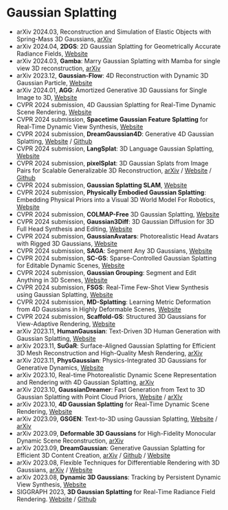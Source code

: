 # Gaussian Splatting
- arXiv 2024.03, Reconstruction and Simulation of Elastic Objects with Spring-Mass 3D Gaussians, [arXiv](https://arxiv.org/abs/2403.09434)
- arXiv 2024.04, **2DGS**: 2D Gaussian Splatting for Geometrically Accurate Radiance Fields, [Website](https://surfsplatting.github.io/)
- arXiv 2024.03, **Gamba**: Marry Gaussian Splatting with Mamba for single view 3D reconstruction, [arXiv](https://arxiv.org/abs/2403.18795)
- arXiv 2023.12, **Gaussian-Flow**: 4D Reconstruction with Dynamic 3D Gaussian Particle, [Website](https://nju-3dv.github.io/projects/Gaussian-Flow/)
- arXiv 2024.01, **AGG**: Amortized Generative 3D Gaussians for Single Image to 3D, [Website](https://ir1d.github.io/AGG/)
- CVPR 2024 submission, 4D Gaussian Splatting for Real-Time Dynamic Scene Rendering, [Website](https://github.com/hustvl/4DGaussians)
- CVPR 2024 submission, **Spacetime Gaussian Feature Splatting** for Real-Time Dynamic View Synthesis, [Website](https://oppo-us-research.github.io/SpacetimeGaussians-website/)
- CVPR 2024 submission, **DreamGaussian4D**: Generative 4D Gaussian Splatting, [Website](https://jiawei-ren.github.io/projects/dreamgaussian4d/) / [Github](https://github.com/jiawei-ren/dreamgaussian4d)
- CVPR 2024 submission, **LangSplat**: 3D Language Gaussian Splatting, [Website](https://langsplat.github.io)
- CVPR 2024 submission, **pixelSplat**: 3D Gaussian Splats from Image Pairs for Scalable Generalizable 3D Reconstruction, [arXiv](https://arxiv.org/abs/2312.12337) / [Website](https://pixelsplat.github.io/) / [Github](https://github.com/dcharatan/pixelsplat)
- CVPR 2024 submission, **Gaussian Splatting SLAM**, [Website](https://rmurai.co.uk/projects/GaussianSplattingSLAM/)
- CVPR 2024 submission, **Physically Embodied Gaussian Splatting**: Embedding Physical Priors into a Visual 3D World Model For Robotics, [Website](https://embodied-gaussians.github.io/)
- CVPR 2024 submission, **COLMAP-Free** 3D Gaussian Splatting, [Website](https://oasisyang.github.io/colmap-free-3dgs/)
- CVPR 2024 submission, **Gaussian3Diff**: 3D Gaussian Diffusion for 3D Full Head Synthesis and Editing, [Website](https://nirvanalan.github.io/projects/gaussian3diff/)
- CVPR 2024 submission, **GaussianAvatars**: Photorealistic Head Avatars with Rigged 3D Gaussians, [Website](https://shenhanqian.github.io/gaussian-avatars)
- CVPR 2024 submission, **SAGA**: Segment Any 3D Gaussians, [Website](https://jumpat.github.io/SAGA/)
- CVPR 2024 submission, **SC-GS**: Sparse-Controlled Gaussian Splatting for Editable Dynamic Scenes, [Website](https://yihua7.github.io/SC-GS-web/)
- CVPR 2024 submission, **Gaussian Grouping**: Segment and Edit Anything in 3D Scenes, [Website](https://github.com/lkeab/gaussian-grouping)
- CVPR 2024 submission, **FSGS**: Real-Time Few-Shot View Synthesis using Gaussian Splatting, [Website](https://zehaozhu.github.io/FSGS/)
- CVPR 2024 submission, **MD-Splatting**: Learning Metric Deformation from 4D Gaussians in Highly Deformable Scenes, [Website](https://md-splatting.github.io/)
- CVPR 2024 submission, **Scaffold-GS**: Structured 3D Gaussians for View-Adaptive Rendering, [Website](https://city-super.github.io/scaffold-gs/)
- arXiv 2023.11, **HumanGaussian**: Text-Driven 3D Human Generation with Gaussian Splatting, [Website](https://alvinliu0.github.io/projects/HumanGaussian)
- arXiv 2023.11, **SuGaR**: Surface-Aligned Gaussian Splatting for Efficient 3D Mesh Reconstruction and High-Quality Mesh Rendering, [arXiv](https://arxiv.org/abs/2311.12775)
- arXiv 2023.11, **PhysGaussian**: Physics-Integrated 3D Gaussians for Generative Dynamics, [Website](https://xpandora.github.io/PhysGaussian/)
- arXiv 2023.10, Real-time Photorealistic Dynamic Scene Representation and Rendering with 4D Gaussian Splatting, [arXiv](https://arxiv.org/abs/2310.10642)
- arXiv 2023.10, **GaussianDreamer**: Fast Generation from Text to 3D Gaussian Splatting with Point Cloud Priors, [Website](https://taoranyi.com/gaussiandreamer/) / [arXIv](https://arxiv.org/abs/2310.08529)
- arXiv 2023.10, **4D Gaussian Splatting** for Real-Time Dynamic Scene Rendering, [Website](https://guanjunwu.github.io/4dgs/index.html)
- arXiv 2023.09, **GSGEN**: Text-to-3D using Gaussian Splatting, [Website](https://gsgen3d.github.io/) / [arXiv](https://arxiv.org/abs/2309.16585)
- arXiv 2023.09, **Deformable 3D Gaussians** for High-Fidelity Monocular Dynamic Scene Reconstruction, [arXiv](https://arxiv.org/abs/2309.13101)
- arXiv 2023.09, **DreamGaussian**: Generative Gaussian Splatting for Efficient 3D Content Creation, [arXiv](https://arxiv.org/abs/2309.16653) / [Github](https://github.com/dreamgaussian/dreamgaussian) / [Website](https://dreamgaussian.github.io/)
- arXiv 2023.08, Flexible Techniques for Differentiable Rendering with 3D Gaussians, [arXiv](https://arxiv.org/abs/2308.14737) / [Website](https://leonidk.com/fmb-plus/)
- arXiv 2023.08, **Dynamic 3D Gaussians**: Tracking by Persistent Dynamic View Synthesis, [Website](https://dynamic3dgaussians.github.io/)
- SIGGRAPH 2023, **3D Gaussian Splatting** for Real-Time Radiance Field Rendering. [Website](https://repo-sam.inria.fr/fungraph/3d-gaussian-splatting/) / [Github](https://github.com/graphdeco-inria/gaussian-splatting)
